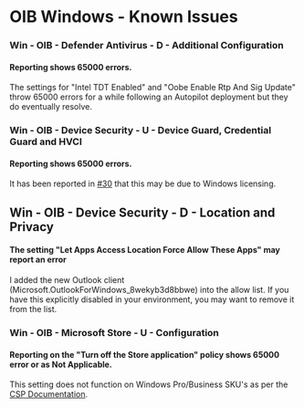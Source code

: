 # OIB Windows - Known Issues

### Win - OIB - Defender Antivirus - D - Additional Configuration
#### Reporting shows 65000 errors.

The settings for "Intel TDT Enabled" and "Oobe Enable Rtp And Sig Update" throw 65000 errors for a while following an Autopilot deployment but they do eventually resolve.

### Win - OIB - Device Security - U - Device Guard, Credential Guard and HVCI
#### Reporting shows 65000 errors.

It has been reported in [#30](https://github.com/SkipToTheEndpoint/OpenIntuneBaseline/issues/30) that this may be due to Windows licensing.

## Win - OIB - Device Security - D - Location and Privacy
#### The setting "Let Apps Access Location Force Allow These Apps" may report an error

I added the new Outlook client (Microsoft.OutlookForWindows_8wekyb3d8bbwe) into the allow list. If you have this explicitly disabled in your environment, you may want to remove it from the list.

### Win - OIB - Microsoft Store - U - Configuration
#### Reporting on the "Turn off the Store application" policy shows 65000 error or as Not Applicable.

This setting does not function on Windows Pro/Business SKU's as per the [CSP Documentation](https://learn.microsoft.com/en-gb/windows/client-management/mdm/policy-csp-admx-windowsstore?WT.mc_id=Portal-fx#removewindowsstore_2).